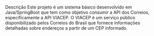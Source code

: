 Descrição
Este projeto é um sistema básico desenvolvido em Java/SpringBoot que tem como objetivo consumir a API dos Correios, especificamente a API VIACEP. O VIACEP é um serviço público disponibilizado pelos Correios do Brasil que fornece informações detalhadas sobre endereços a partir de um CEP informado.
